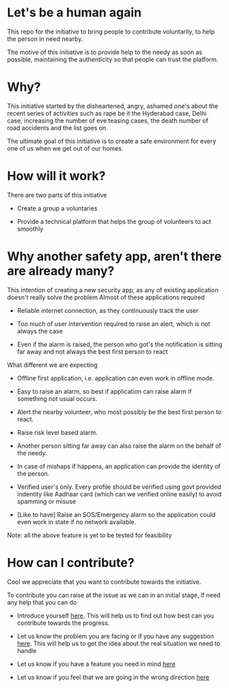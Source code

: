 
# Let's be a human again

This repo for the initiative to bring people to contribute voluntarily, to help the person in need nearby. 


The motive of this initiative is to provide help to the needy as soon as possible, maintaining the authenticity so that people can trust the platform.



# Why?

This initiative started by the disheartened, angry, ashamed one's about the recent series of activities such as rape be it the Hyderabad case, Delhi case, increasing the number of eve teasing cases, the death number of road accidents and the list goes on.



The ultimate goal of this initiative is to create a safe environment for every one of us when we get out of our homes.



# How will it work?



There are two parts of this initiative  
* Create a group a voluntaries 

* Provide a technical platform that helps the group of volunteers to act smoothly



# Why another safety app, aren't there are already many?

This intention of creating a new security app, as any of existing application doesn't really solve the problem 
Almost of these applications required

* Reliable internet connection, as they continuously track the user

* Too much of user intervention required to raise an alert, which is not always the case

* Even if the alarm is raised, the person who got's the notification is sitting far away and not always the best first person to react



What different we are expecting 

* Offline first application, i.e. application can even work in offline mode.

* Easy to raise an alarm, so best if application can raise alarm if something not usual occurs.

* Alert the nearby volunteer, who most possibly be the best first person to react.

* Raise risk level based alarm.

* Another person sitting far away can also raise the alarm on the behalf of the needy.

* In case of mishaps if happens, an application can provide the identity of the person.

* Verified user's only. Every profile should be verified using govt provided indentity like Aadhaar card (which can we verified online easily) to avoid spamming or misuse 

* [Like to have] Raise an SOS/Emergency alarm so the application could even work in state if no network available.



Note: all the above feature is yet to be tested for feasibility





# How can I contribute?



Cool we appreciate that you want to contribute towards the initiative.



To contribute you can raise at the issue as we can in an initial stage, if need any help that you can do



* Introduce yourself [here](https://github.com/ramank775/SafetyAppDiscussion/issues/new?assignees=&labels=&template=introduction.md&title=). This will help us to find out how best can you contribute towards the progress.



* Let us know the problem you are facing or if you have any suggestion [here](https://github.com/ramank775/SafetyAppDiscussion/issues/new?assignees=&labels=&template=problem-statement.md&title=). This will help us to get the idea about the real situation we need to handle



* Let us know if you have a feature you need in mind [here](https://github.com/ramank775/SafetyAppDiscussion/issues/new?assignees=&labels=&template=feature_request.md&title=)



* Let us know if you feel that we are going in the wrong direction [here](https://github.com/ramank775/SafetyAppDiscussion/issues/new?assignees=&labels=&template=bug_report.md&title=)





